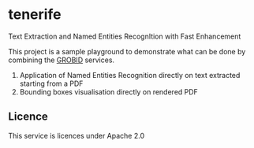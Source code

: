 # tenerife
Text Extraction and Named Entities RecognItion with Fast Enhancement

This project is a sample playground to demonstrate what can be done by combining the [GROBID](http://www.github.com/kermitt2/grobid) services.

1. Application of Named Entities Recognition directly on text extracted starting from a PDF
2. Bounding boxes visualisation directly on rendered PDF


## Licence
This service is licences under Apache 2.0 
